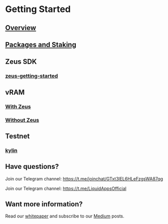 Getting Started
===============

## [Overview](overview)

## [Packages and Staking](dsp-packages-and-staking.md)

## Zeus SDK

### [zeus-getting-started](zeus-getting-started)

## vRAM

### [With Zeus](vram-getting-started)

### [Without Zeus](vram-getting-started-without-zeus)

## Testnet

### [kylin](kylin.md)


## Have questions?

Join our Telegram channel: https://t.me/joinchat/GTxt3lEL6HLeFzgsWA87qg

Join our Telegram channel: https://t.me/LiquidAppsOfficial

## Want more information?

Read our [whitepaper](https://liquidapps.io/DAPP%20Network%20and%20DAPP%20Token%20Whitepaper%20v2.0.pdf) and subscribe to our [Medium](https://medium.com/@liquidapps/) posts.